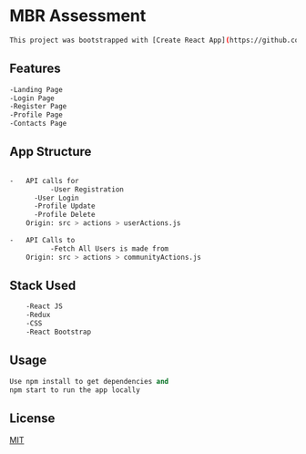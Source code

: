 # MBR Assessment

```bash
This project was bootstrapped with [Create React App](https://github.com/facebook/create-react-app)
```

## Features
```bash
-Landing Page
-Login Page
-Register Page
-Profile Page 
-Contacts Page
```


## App Structure
```bash

-	API calls for
          -User Registration
	  -User Login
	  -Profile Update
	  -Profile Delete 
	Origin: src > actions > userActions.js
	
-	API Calls to 
          -Fetch All Users is made from
	Origin: src > actions > communityActions.js
```
	  


## Stack Used
```bash
    -React JS
    -Redux
    -CSS
    -React Bootstrap
```



## Usage

```python
Use npm install to get dependencies and 
npm start to run the app locally

```



## License

[MIT](https://choosealicense.com/licenses/mit/)
